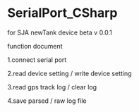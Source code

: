 # SerialPort_CSharp

for SJA newTank device beta v 0.0.1

function document

  1.connect serial port
  
  2.read device setting / write device setting
  
  3.read gps track log / clear log
  
  4.save parsed / raw log file
